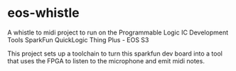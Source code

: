 # eos-whistle
A whistle to midi project to run on the Programmable Logic IC Development Tools SparkFun QuickLogic Thing Plus - EOS S3 

This project sets up a toolchain to turn this sparkfun dev board into a tool that uses the FPGA to listen to the microphone and emit midi notes.


